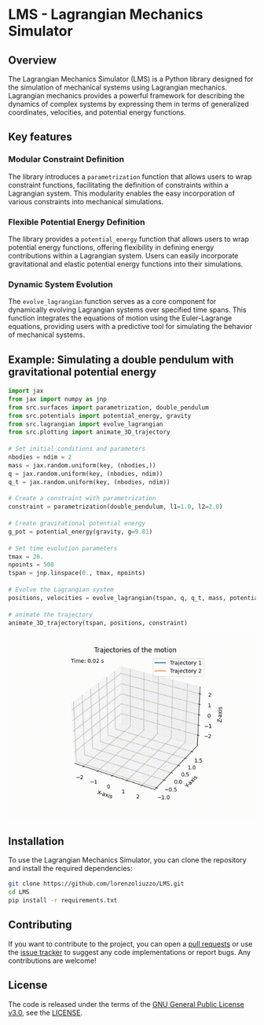 # LMS - Lagrangian Mechanics Simulator

## Overview
The Lagrangian Mechanics Simulator (LMS) is a Python library designed for the simulation of mechanical systems using Lagrangian mechanics. Lagrangian mechanics provides a powerful framework for describing the dynamics of complex systems by expressing them in terms of generalized coordinates, velocities, and potential energy functions.


## Key features
### Modular Constraint Definition
The library introduces a `parametrization` function that allows users to wrap constraint functions, facilitating the definition of constraints within a Lagrangian system. This modularity enables the easy incorporation of various constraints into mechanical simulations.

### Flexible Potential Energy Definition
The library provides a `potential_energy` function that allows users to wrap potential energy functions, offering flexibility in defining energy contributions within a Lagrangian system. Users can easily incorporate gravitational and elastic potential energy functions into their simulations.

### Dynamic System Evolution
The `evolve_lagrangian` function serves as a core component for dynamically evolving Lagrangian systems over specified time spans. This function integrates the equations of motion using the Euler-Lagrange equations, providing users with a predictive tool for simulating the behavior of mechanical systems.


## Example: Simulating a double pendulum with gravitational potential energy
```python
import jax
from jax import numpy as jnp
from src.surfaces import parametrization, double_pendulum
from src.potentials import potential_energy, gravity
from src.lagrangian import evolve_lagrangian
from src.plotting import animate_3D_trajectory

# Set initial conditions and parameters
nbodies = ndim = 2
mass = jax.random.uniform(key, (nbodies,))
q = jax.random.uniform(key, (nbodies, ndim))
q_t = jax.random.uniform(key, (nbodies, ndim))

# Create a constraint with parametrization
constraint = parametrization(double_pendulum, l1=1.0, l2=2.0)

# Create gravitational potential energy
g_pot = potential_energy(gravity, g=9.81)   

# Set time evolution parameters
tmax = 20.
npoints = 500
tspan = jnp.linspace(0., tmax, npoints)

# Evolve the Lagrangian system
positions, velocities = evolve_lagrangian(tspan, q, q_t, mass, potentials=[g_pot], constraint=constraint)

# animate the trajectory
animate_3D_trajectory(tspan, positions, constraint)
```

<p align="center">
  <img src="media/double_pendulum.gif" alt="Double Pendulum Animation">
</p>

## Installation
To use the Lagrangian Mechanics Simulator, you can clone the repository and install the required dependencies:

```bash
git clone https://github.com/lorenzoliuzzo/LMS.git
cd LMS
pip install -r requirements.txt
```

## Contributing
If you want to contribute to the project, you can open a [pull requests](https://github.com/lorenzoliuzzo/LMS/pulls) or use the [issue tracker](https://github.com/lorenzoliuzzo/LMS/issues/) to suggest any code implementations or report bugs. 
Any contributions are welcome! 

## License
The code is released under the terms of the [GNU General Public License v3.0](https://www.gnu.org/licenses/gpl-3.0.html), see the [LICENSE](https://github.com/lorenzoliuzzo/LMS/blob/master/LICENSE).
